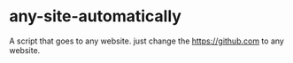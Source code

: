 # any-site-automatically
A script that goes to any website.
just change the https://github.com to any website.
